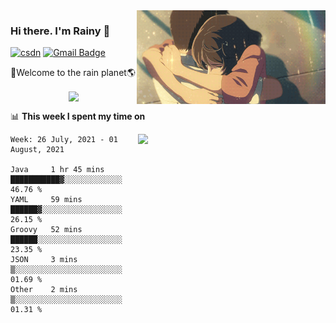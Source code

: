 <img  align='right' height="150" src="https://github.com/LikeRainDay/LikeRainDay/blob/master/pic/img_rain_1.gif?raw=true">



### Hi there. I'm Rainy :lemon:

[![csdn](https://img.shields.io/badge/-csdn-c14438?style=flat-square&logo=c&logoColor=white)](https://blog.csdn.net/qq_15807167)
[![Gmail Badge](https://img.shields.io/badge/-gmail-c14438?style=flat-square&logo=Gmail&logoColor=white&link=mailto:houshuai0816@gmail.com)](mailto:houshuai0816@gmail.com)

🚀Welcome to the rain planet🌎

<center>
<img align='center'  src="https://source.unsplash.com/random/1200x600">
</center>

📊 **This week I spent my time on**

<img align='right'   width="300" src="https://github-readme-stats.vercel.app/api?username=LikeRainDay&show_icons=true&title_color=fff&icon_color=79ff97&text_color=9f9f9f&bg_color=151515">

<!--START_SECTION:waka-->
```text
Week: 26 July, 2021 - 01 August, 2021

Java     1 hr 45 mins    ███████████▓░░░░░░░░░░░░░   46.76 % 
YAML     59 mins         ██████▓░░░░░░░░░░░░░░░░░░   26.15 % 
Groovy   52 mins         ██████░░░░░░░░░░░░░░░░░░░   23.35 % 
JSON     3 mins          ▒░░░░░░░░░░░░░░░░░░░░░░░░   01.69 % 
Other    2 mins          ▒░░░░░░░░░░░░░░░░░░░░░░░░   01.31 % 
```
<!--END_SECTION:waka-->
